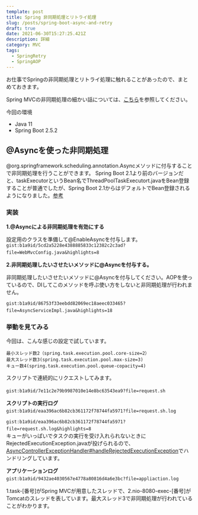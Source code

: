 ```yaml
---
template: post
title: Spring 非同期処理とリトライ処理
slug: /posts/spring-boot-async-and-retry
draft: true
date: 2021-06-30T15:27:25.421Z
description: 詳細
category: MVC
tags:
  - SpringRetry
  - SpringAOP
---
```

お仕事でSpringの非同期処理とリトライ処理に触れることがあったので、まとめておきます。

Spring MVCの非同期処理の細かい話については、[こちら](https://qiita.com/kazuki43zoo/items/ce88dea403c596249e8a)を参照してください。

今回の環境
- Java 11
- Spring Boot 2.5.2

## @Asyncを使った非同期処理
@org.springframework.scheduling.annotation.Asyncメソッドに付与することで非同期処理を行うことができます。
Spring Boot 2.1より前のバージョンだと、taskExecutorというBean名でThreadPoolTaskExecutort.javaをBean登録することが普通でしたが、Spring Boot 2.1からはデフォルトでBean登録されるようになりました。[参考](https://github.com/spring-projects/spring-boot/blob/2.5.x/spring-boot-project/spring-boot-autoconfigure/src/main/java/org/springframework/boot/autoconfigure/task/TaskExecutionAutoConfiguration.java#L75-L81)

### 実装
**1.@Asyncによる非同期処理を有効にする**

設定用のクラスを準備して@EnableAsyncを付与します。
`gist:b1a9id/5cd2a5228e4388885833c12382c2c3ad?file=WebMvcConfig.java&highlights=8`　

**2.非同期処理したいさせたいメソッドに@Asyncを付与する。**

非同期処理したいさせたいメソッドに@Asyncを付与してください。AOPを使っているので、DIしてこのメソッドを呼ぶ使い方をしないと非同期処理が行われません。

`gist:b1a9id/86753f33eebdd82069ec18aeec033465?file=AsyncServiceImpl.java&highlights=18`　

### 挙動を見てみる
今回は、こんな感じの設定で試しています。
```
最小スレッド数2（spring.task.execution.pool.core-size=2）
最大スレッド数3(spring.task.execution.pool.max-size=3)
キュー数4(spring.task.execution.pool.queue-copacity=4)
```

スクリプトで連続的にリクエストしてみます。

`gist:b1a9id/7e11c2e79b9987010e14e8bc63543ea9?file=request.sh`　

**スクリプトの実行ログ**\
`gist:b1a9id/eaa396ac6b82cb361172f78744fa5971?file=request.sh.log`　

`gist:b1a9id/eaa396ac6b82cb361172f78744fa5971?file=request.sh.log&highlights=8`　\
キューがいっぱいでタスクの実行を受け入れられないときにRejectedExecutionException.javaが投げられるので、[AsyncControllerExceptionHandler#handleRejectedExecutionException](https://github.com/b1a9id/spring-async-demo/blob/main/src/main/java/com/b1a9idps/springasyncdemo/controller/handler/AsyncControllerExceptionHandler.java#L15-L19)でハンドリングしています。

**アプリケーションログ**\
`gist:b1a9id/9432ae4030567e4778a80816d4a6e3bc?file=appliaction.log`　

1.task-[番号]がSpring MVCが用意したスレッドで、2.nio-8080-exec-[番号]がTomcatのスレッドを表しています。最大スレッド3で非同期処理が行われていることがわかります。

